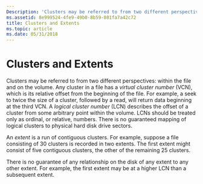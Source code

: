 ```yaml
---
Description: 'Clusters may be referred to from two different perspectives: within the file and on the volume.'
ms.assetid: 8e999524-4fe9-49b0-8b59-081fa7a42c72
title: Clusters and Extents
ms.topic: article
ms.date: 05/31/2018
---
```


# Clusters and Extents

Clusters may be referred to from two different perspectives: within the file and on the volume. Any cluster in a file has a *virtual cluster number* (VCN), which is its relative offset from the beginning of the file. For example, a seek to twice the size of a cluster, followed by a read, will return data beginning at the third VCN. A *logical cluster number* (LCN) describes the offset of a cluster from some arbitrary point within the volume. LCNs should be treated only as ordinal, or relative, numbers. There is no guaranteed mapping of logical clusters to physical hard disk drive sectors.

An *extent* is a run of contiguous clusters. For example, suppose a file consisting of 30 clusters is recorded in two extents. The first extent might consist of five contiguous clusters, the other of the remaining 25 clusters.

There is no guarantee of any relationship on the disk of any extent to any other extent. For example, the first extent may be at a higher LCN than a subsequent extent.

 

 



